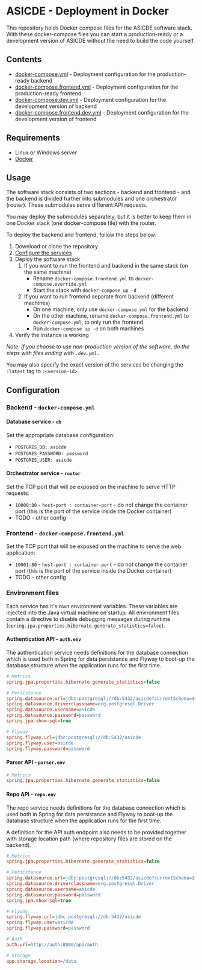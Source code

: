 # ASICDE - Deployment in Docker

This repository holds Docker compose files for the ASICDE software stack. With these docker-compose files you can start a production-ready or a development version of ASICDE without the need to build the code yourself.

## Contents

- [docker-compose.yml](docker-compose.yml) - Deployment configuration for the production-ready backend
- [docker-compose.frontend.yml](docker-compose.frontend.yml) - Deployment configuration for the production-ready frontend
- [docker-compose.dev.yml](docker-compose.dev.yml) - Deployment configuration for the development version of backend
- [docker-compose.frontend.dev.yml](docker-compose.frontend.dev.yml) - Deployment configuration for the development version of frontend

## Requirements

- Linux or Windows server
- [Docker](https://docs.docker.com/get-docker/)

## Usage

The software stack consists of two sections - backend and frontend - and the backend is divided further into submodules and one orchestrator (router). These submodules serve different API requests.

You may deploy the submodules separately, but it is better to keep them in one Docker stack (one docker-compose file) with the router.

To deploy the backend and frontend, follow the steps below:

1. Download or clone the repository
2. [Configure the services](#configuration)
3. Deploy the software stack
   1. If you want to run the frontend and backend in the same stack (on the same machine)
      - Rename `docker-compose.frontend.yml` to `docker-compose.override.yml`
      - Start the stack with `docker-compose up -d`
   2. If you want to run frontend separate from backend (different machines)
      - On one machine, only use `docker-compose.yml` for the backend 
      - On the other machine, rename `docker-compose.frontend.yml` to `docker-compose.yml`, to only run the frontend
      - Run `docker-compose up -d` on both machines
4. Verify the instance is working

*Note: If you choose to use non-production version of the software, do the steps with files ending with `.dev.yml.`*

You may also specify the exact version of the services be changing the `:latest` tag to `:<version-id>`.

## Configuration

### Backend - `docker-compose.yml`

#### Database service - `db`

Set the appropriate database configuration:
- `POSTGRES_DB: asicde`
- `POSTGRES_PASSWORD: password`
- `POSTGRES_USER: asicde`

#### Orchestrator service - `router`

Set the TCP port that will be exposed on the machine to serve HTTP requests:

- `10000:80` - `host-port : container-port` - do not change the container port (this is the port of the service inside the Docker container)
- TODO - other config

### Frontend - `docker-compose.frontend.yml`

Set the TCP port that will be exposed on the machine to serve the web application:

- `10001:80` - `host-port : container-port` - do not change the container port (this is the port of the service inside the Docker container)
- TODO - other config

### Environment files

Each service has it's own environment variables. These variables are injected into the Java virtual machine on startup. All environment files contain a directive to disable debugging messages during runtime (`spring.jpa.properties.hibernate.generate_statistics=false`).

#### Authentication API - `auth.env`

The authentication service needs definitions for the database connection which is used both in Spring for data persistance and Flyway to boot-up the database structure when the application runs for the first time.

```ini
# Metrics
spring.jpa.properties.hibernate.generate_statistics=false

# Persistence
spring.datasource.url=jdbc:postgresql://db:5432/asicde?currentSchema=${repo.datasource.schema}
spring.datasource.driverclassname=org.postgresql.Driver
spring.datasource.username=asicde
spring.datasource.password=password
spring.jpa.show-sql=true

# Flyway
spring.flyway.url=jdbc:postgresql://db:5432/asicde
spring.flyway.user=asicde
spring.flyway.password=password
```

#### Parser API - `parser.env`

```ini
# Metrics
spring.jpa.properties.hibernate.generate_statistics=false
```

#### Repo API - `repo.env`

The repo service needs definitions for the database connection which is used both in Spring for data persistance and Flyway to boot-up the database structure when the application runs for the first time.

A definition for the API auth endpoint also needs to be provided together with storage location path (where repository files are stored on the backend).

```ini
# Metrics
spring.jpa.properties.hibernate.generate_statistics=false

# Persistence
spring.datasource.url=jdbc:postgresql://db:5432/asicde?currentSchema=${repo.datasource.schema}
spring.datasource.driverclassname=org.postgresql.Driver
spring.datasource.username=asicde
spring.datasource.password=password
spring.jpa.show-sql=true

# Flyway
spring.flyway.url=jdbc:postgresql://db:5432/asicde
spring.flyway.user=asicde
spring.flyway.password=password

# Auth
auth.url=http://auth:8080/api/auth

# Storage
app.storage.location=/data
```

